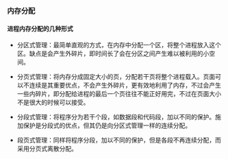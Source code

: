 ### 内存分配

#### 进程内存分配的几种形式

- 分区式管理：最简单直观的方式，在内存中分配一个区，将整个进程放入这个区。缺点是会产生外碎片，即时间长了会在分区之间产生难以被利用的小空间。

- 分页式管理：将内存分成固定大小的页，分配若干页将整个进程载入。页面可以不连续是其重要优点，不会产生外碎片，更有效地利用了内存，不过会产生一些内碎片，即分配给进程的最后一个页往往不能正好用完，不过在页面大小不是很大的时候可以接受。

- 分段式管理：将程序分为若干个段，如数据段和代码段，加以不同的保护。施加保护是分段式的优点，但其仍是向分区式管理一样的连续分配。

- 段页式管理：同样将程序分段，加以不同的保护，但是各段不再连续分配，而采用分页式离散分配。
